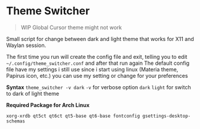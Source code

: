 # Theme Switcher
> WIP
> Global Cursor theme might not work

Small script for change between dark and light theme that works for X11 and Waylan session.

The first time you run will create the config file and exit, telling you to edit `~/.config/theme_switcher.conf` and after that run again
The default config file have my settings i still use since i start using linux (Materia theme, Papirus icon, etc.) you can use my setting or change for your preferences

**Syntax**
`theme_switcher -v dark`
`-v` for verbose option
`dark` `light` for switch to dark of light theme

**Required Package for Arch Linux**

```
xorg-xrdb qt5ct qt6ct qt5-base qt6-base fontconfig gsettings-desktop-schemas
````
